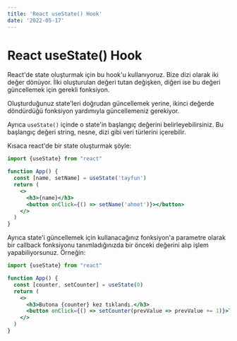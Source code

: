 ```yaml
---
title: 'React useState() Hook'
date: '2022-05-17'
---
```


# React useState() Hook

React'de state oluşturmak için bu hook'u kullanıyoruz. Bize dizi olarak iki değer dönüyor. İlki oluşturulan değeri tutan değişken, diğeri ise bu değeri güncellemek için gerekli fonksiyon.

Oluşturduğunuz state'leri doğrudan güncellemek yerine, ikinci değerde döndürdüğü fonksiyon yardımıyla güncellemeniz gerekiyor.

Ayrıca `useState()` içinde o state'in başlangıç değerini belirleyebilirsiniz. Bu başlangıç değeri string, nesne, dizi gibi veri türlerini içerebilir.

Kısaca react'de bir state oluşturmak şöyle:

```jsx
import {useState} from "react"

function App() {
  const [name, setName] = useState('tayfun')
  return (
    <>
      <h3>{name}</h3>
      <button onClick={() => setName('ahmet')}></button>
    </>
  )
}
```

Ayrıca state'i güncellemek için kullanacağınız fonksiyon'a parametre olarak bir callback fonksiyonu tanımladığınızda bir önceki değerini alıp işlem yapabiliyorsunuz. Örneğin:

```jsx
import {useState} from "react"

function App() {
  const [counter, setCounter] = useState(0)
  return (
    <>
      <h3>Butona {counter} kez tıklandı.</h3>
      <button onClick={() => setCounter(prevValue => prevValue += 1)}>Tıkla</button>
    </>
  )
}
```
